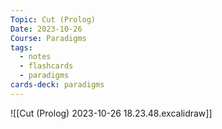 ```yaml
---
Topic: Cut (Prolog)
Date: 2023-10-26
Course: Paradigms
tags:
  - notes
  - flashcards
  - paradigms
cards-deck: paradigms
---
```

![[Cut (Prolog) 2023-10-26 18.23.48.excalidraw]]

